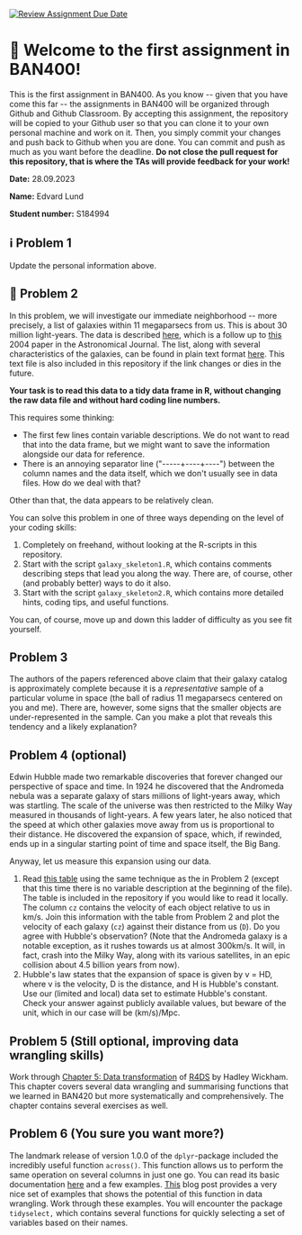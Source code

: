 [![Review Assignment Due Date](https://classroom.github.com/assets/deadline-readme-button-24ddc0f5d75046c5622901739e7c5dd533143b0c8e959d652212380cedb1ea36.svg)](https://classroom.github.com/a/ojZuXTA9)
# :wave: Welcome to the first assignment in BAN400!
This is the first assignment in BAN400. As you know -- given that you have come this far -- the assignments in BAN400 will be organized through Github and Github Classroom. By accepting this assignment, the repository will be copied to your Github user so that you can clone it to your own personal machine and work on it. Then, you simply commit your changes and push back to Github when you are done. You can commit and push as much as you want before the deadline. **Do not close the pull request for this repository, that is where the TAs will provide feedback for your work!**

**Date:** 28.09.2023 

**Name:** Edvard Lund

**Student number:** S184994

## :information_source: Problem 1
Update the personal information above.

## :milky_way: Problem 2
In this problem, we will investigate our immediate neighborhood -- more precisely, a list of galaxies within 11 megaparsecs from us. This is about 30 million light-years. The data is described  [here](http://www.sao.ru/lv/lvgdb/article/1538-3881_145_4_101.pdf), which is a follow up to [this](https://iopscience.iop.org/article/10.1086/382905) 2004 paper in the Astronomical Journal. The list, along with several characteristics of the galaxies, can be found in plain text format [here](http://www.sao.ru/lv/lvgdb/article/suites_dw_Table1.txt). This text file is also included in this repository if the link changes or dies in the future.

**Your task is to read this data to a tidy data frame in R, without changing the raw data file and without hard coding line numbers.**

This requires some thinking:

- The first few lines contain variable descriptions. We do not want to read that into the data frame, but we might want to save the information alongside our data for reference.
- There is an annoying separator line ("-----+----+----") between the column names and the data itself, which we don't usually see in data files. How do we deal with that?

Other than that, the data appears to be relatively clean.

You can solve this problem in one of three ways depending on the level of your coding skills:

1. Completely on freehand, without looking at the R-scripts in this repository.
2. Start with the script `galaxy_skeleton1.R`, which contains comments describing steps that lead you along the way. There are, of course, other (and probably better) ways to do it also.
3. Start with the script `galaxy_skeleton2.R`, which contains more detailed hints, coding tips, and useful functions.

You can, of course, move up and down this ladder of difficulty as you see fit yourself.

## Problem 3

The authors of the papers referenced above claim that their galaxy catalog is approximately complete because it is a *representative* sample of a particular volume in space (the ball of radius 11 megaparsecs centered on you and me). There are, however, some signs that the smaller objects are under-represented in the sample. Can you make a plot that reveals this tendency and a likely explanation?

## Problem 4 (optional)

Edwin Hubble made two remarkable discoveries that forever changed our perspective of space and time. In 1924 he discovered that the Andromeda nebula was a separate galaxy of stars millions of light-years away, which was startling. The scale of the universe was then restricted to the Milky Way measured in thousands of light-years. A few years later, he also noticed that the speed at which other galaxies move away from us is proportional to their distance. He discovered the expansion of space, which, if rewinded, ends up in a singular starting point of time and space itself, the Big Bang.

Anyway, let us measure this expansion using our data.

1. Read [this table](https://www.sao.ru/lv/lvgdb/article/UCNG_Table4.txt) using the same technique as the in Problem 2 (except that this time there is no variable description at the beginning of the file). The table is included in the repository if you would like to read it locally. The column `cz` contains the velocity of each object relative to us in km/s. Join this information with the table from Problem 2 and plot the velocity of each galaxy (`cz`) against their distance from us (`D`). Do you agree with Hubble's observation? (Note that the Andromeda galaxy is a notable exception, as it rushes towards us at almost 300km/s. It will, in fact, crash into the Milky Way, along with its various satellites, in an epic collision about 4.5 billion years from now).
2. Hubble's law states that the expansion of space is given by v = HD, where v is the velocity, D is the distance, and H is Hubble's constant. Use our (limited and local) data set to estimate Hubble's constant. Check your answer against publicly available values, but beware of the unit, which in our case will be (km/s)/Mpc.

## Problem 5 (Still optional, improving data wrangling skills)

Work through [Chapter 5: Data transformation](https://r4ds.had.co.nz/transform.html) of [R4DS](https://r4ds.had.co.nz) by Hadley Wickham. This chapter covers several data wrangling and summarising functions that we learned in BAN420 but more systematically and comprehensively. The chapter contains several exercises as well.

## Problem 6 (You sure you want more?)

The landmark release of version 1.0.0 of the `dplyr`-package included the incredibly useful function `across()`. This function allows us to perform the same operation on several columns in just one go. You can read its basic documentation [here](https://dplyr.tidyverse.org/reference/across.html) and a few examples. [This](https://willhipson.netlify.app/post/dplyr_across/dplyr_across/) blog post provides a very nice set of examples that shows the potential of this function in data wrangling. Work through these examples. You will encounter the package `tidyselect,` which contains several functions for quickly selecting a set of variables based on their names.
